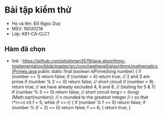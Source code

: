 # Bài tập kiểm thử
- Họ và tên: Đỗ Ngọc Duy
- MSV: 16020216
- Lớp: K61-CA-CLC1
## Hàm đã chọn
- link : https://github.com/phishman3579/java-algorithms-implementation/blob/master/src/com/jwetherell/algorithms/mathematics/Primes.java
 public static final boolean isPrime(long number) {
        if (number == 1)
            return false;
        if (number < 4)
            return true; // 2 and 3 are prime
        if (number % 2 == 0)
            return false; // short circuit
        if (number < 9)
            return true; // we have already excluded 4, 6 and 8.
        // (testing for 5 & 7)
        if (number % 3 == 0)
            return false; // short circuit
        long r = (long) (Math.sqrt(number)); // n rounded to the greatest integer
        // r so that r*r<=n
        int f = 5;
        while (f <= r) {
            if (number % f == 0)
                return false;
            if (number % (f + 2) == 0)
                return false;
            f += 6;
        }
        return true;
    }